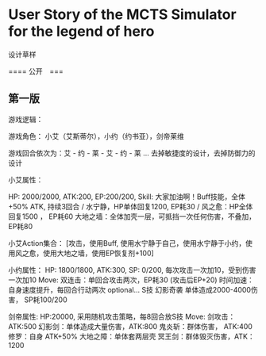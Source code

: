 # User Story of the MCTS Simulator for the legend of hero

设计草样

==== 公开　===

## 第一版

游戏逻辑：

游戏角色： 小艾（艾斯蒂尔），小约（约书亚），剑帝莱维

游戏回合依次为：艾 - 约 - 莱 - 艾 - 约 - 莱 ... 去掉敏捷度的设计，去掉防御力的设计

小艾属性：

HP: 2000/2000, ATK:200, EP:200/200,
Skill: 大家加油啊！Buff技能，全体 +50% ATK, 持续3回合 / 
水宁静，HP单体回复1200, EP耗30 / 
风之愈：HP全体回复1500 ， EP耗60
大地之墙：全体加壳一层，可抵挡一次任何伤害，不叠加，EP耗80

小艾Action集合：
[攻击，使用Buff, 使用水宁静于自己，使用水宁静于小约，使用风之愈，使用大地之墙，使用EP恢复剂+100]

小约属性：
HP: 1800/1800, ATK:300, SP: 0/200, 每次攻击一次加10，受到伤害一次加10
Move:
双连击：单回合攻击两次，EP耗30 (攻击后EP+20)
时间加速：自身速度提升，每回合行动两次 optional...
S技 幻影奇袭 单体造成2000-4000伤害， SP耗100/200

剑帝属性:
HP:20000, 采用随机攻击策略，每8回合放S技
Move:
剑攻击： ATK:500
幻影剑：单体造成大量伤害，ATK:800
鬼炎斩：群体伤害， ATK:400
修罗：自身 ATK+50%
大地之障：单体套两层壳
冥王剑：群体毁灭伤害，ATK：1200
